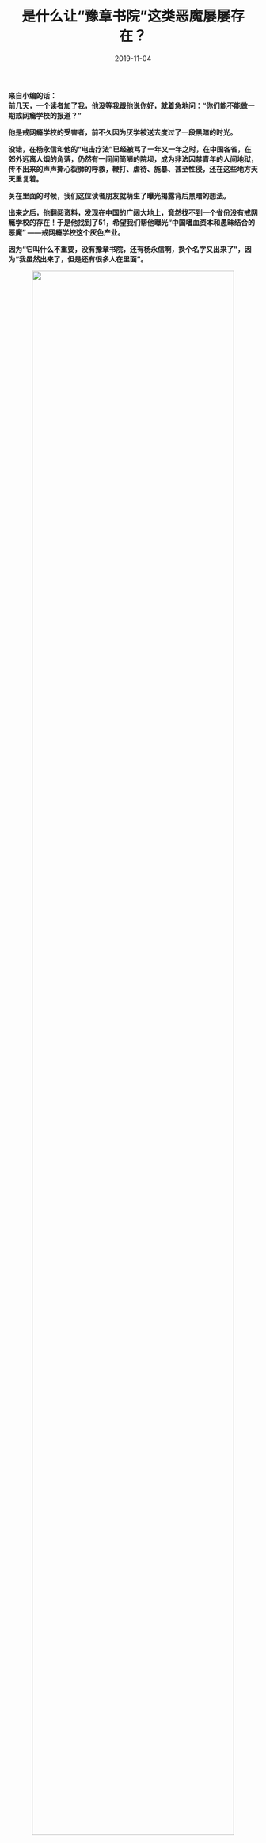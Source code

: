 ﻿---
template: post
title: "是什么让“豫章书院”这类恶魔屡屡存在？"
date: 2019-11-04
tags: shiping
image:
  teaser: /201911/2019110402.jpg 
excerpt_separator: <!--more-->
---

**来自小编的话：  
前几天，一个读者加了我，他没等我跟他说你好，就着急地问：“你们能不能做一期戒网瘾学校的报道？”**

**他是戒网瘾学校的受害者，前不久因为厌学被送去度过了一段黑暗的时光。**

**没错，在杨永信和他的“电击疗法”已经被骂了一年又一年之时，在中国各省，在郊外远离人烟的角落，仍然有一间间简陋的院坝，成为非法囚禁青年的人间地狱，传不出来的声声撕心裂肺的呼救，鞭打、虐待、施暴、甚至性侵，还在这些地方天天重复着。**

**关在里面的时候，我们这位读者朋友就萌生了曝光揭露背后黑暗的想法。**

**出来之后，他翻阅资料，发现在中国的广阔大地上，竟然找不到一个省份没有戒网瘾学校的存在！于是他找到了51，希望我们帮他曝光“中国嗜血资本和愚昧结合的恶魔” ——戒网瘾学校这个灰色产业。**

**因为“它叫什么不重要，没有豫章书院，还有杨永信啊，换个名字又出来了”，因为“我虽然出来了，但是还有很多人在里面”。**

<div style="text-align:center"><img src="/images/201911/2019110401.jpg" width="90%"><br></div><br>

在很多中国家长眼里，网瘾是害人的魔鬼，那么上万家长对于网瘾的恐惧，创造出的不是屠龙的英雄，而是新的恶魔。这个恶魔，叫临沂戒网瘾中心，叫杨永信，叫豫章书院——叫戒网瘾学校。

无数次新闻报道告诉我们，这些中心用残酷的体罚“训练学生”。他们不禁用鞭子打，还用热油烫、用电击等魔鬼方法。

<div style="text-align:center"><img src="/images/201911/2019110402.jpg" width="90%"><br></div><br>

1928年，毛主席就提出“废止肉刑”，提倡“惩前毖后，治病救人”的良心方法。建国后，我国也采用纳入社区改造的方法解决流浪汉、吸毒者和妓女的社会问题。70年前，我们都知道，个人的问题来自于社会，通过肉刑驯化人不是一个好的办法，而建国70年后，我们国家到处都出现了这种最粗鲁最封建的方法来对付祖国的花朵，用体罚让孩子服从而不解决让这些“问题少年”出现的背后社会问题？历史是怎么倒退的？

今天既然有很多家长，抱着把“不听话”的孩子送去了洗心革面的目的，却实际上把他们送到这样的封建地狱里去。

你能想象得到吗？当地执法官还当了这些酷刑中心的保护伞。

豫章书院在前年已被披露、勒令关门，可到今天，山长吴军豹仍然逍遥法外、未受到一点法律的制裁，甚至肆意报复、威胁着披露事件的志愿者和受害人，人肉志愿者实名身份和学校、家庭住址，上门骚扰，甚至逼到志愿者差点自杀。

明明有受害人和当事教官作证，豫章书院的案子还是被定义为“证据不足”，检察院给出的不起诉理由荒谬，不用说背后有多大的势力了。

当你打开百度，搜索“戒网瘾学校”，仍然能看得到一条条“叛逆孩子特训、军事化管理”的广告，这类学校背后，已经滋生了高达400亿的灰色产业链。即便被曝光、查封，负责人换个壳子，还能继续赚钱。

<div style="text-align:center"><img src="/images/201911/2019110403.PNG" width="90%"><br></div><br>

这些惨痛的人间悲剧究竟是如何造成的？为何至今还在反复上演？

这头怪物，用可怕都不足以形容。如果不能做点什么，实在是睡不着觉——人，都是有心的呀。

<h3>什么是“戒网瘾学校”</h3>

从头说，我们就从“网瘾”这个概念说起。

“网瘾”这个词有没有觉得一丝奇怪？上网能成瘾，与我们迎来的5G时代，是这么的格格不入。在这个吃饭、睡觉都抱着手机上网的年代，上网怎么可以定位为一种病呢？

那么“网瘾”这个概念是怎么产生和传播开的？

“网络成瘾”这个词语最初由美国精神科医生IVAN GOLDBERG在1995年提出，词语一经提出，就在学术界引起了很大争议，最终学界统一意见，拒绝把网瘾纳入精神疾病的范畴。也就是说，“网瘾”从一开始，就是个伪命题。我们在生活中普遍使用的“网瘾”概念，只是指青少年沉迷于网络时间过长、忽视现实生活、荒废学业的现象，可这并不是一种精神上的“疾病”。在根本上，戒网瘾学校没有任何依据。

但是这一个含糊不清、甚至有点邪门的概念，偏偏在中国被发扬光大。这里就不得不提到一个人，他叫陶宏开。

<div style="text-align:center"><img src="/images/201911/2019110404.jpg" width="90%"><br></div><br>

陶宏开，这个名字对现在新一代的游戏玩家来说已经很陌生，但是十多二十年前，他可是老一代魔兽玩家的公敌，可谓恨之入骨。陶宏开是一个拿着美国绿卡的，自封的华中师范大学特聘教授，但是华师大师资名单上并没有他的名字。他最著名的成就，就是在寒假暑假找个讲堂，聚集起一帮家长学生，发表他的演讲，中心主题一个：打击网瘾、改善网络环境。

“网游将原本善良的青少年变成无恶不作的不良少年”、“网络游戏就是鸦片”、“女玩家没有资格做母亲”，这些极端的对网络游戏的攻击都是陶宏开最常用的话语。甚至，他宣扬：“美国人没有多少人玩网络游戏”，来妖魔化网游，这种丑陋而拙劣的骗术在那个网络刚刚普及的年代居然大行其道。

这种场景你是不是觉得很熟悉？是的，这不是就和给老年人推销假药、保健品一个套路嘛。打上一个教授的专业头衔、利用人们意识观念上的愚昧无知，用极端夸大的语言和事例来蒙蔽和欺骗家长。假医生卖假药，而陶宏开和之后的杨永信等骗子，贩卖出了戒网瘾中心和学校。

当对“网瘾”这头洪水猛兽极其焦虑的家长们想要寻找解救方法，他们打开百度搜索“如何戒网瘾”，首先映入眼帘的，是通过竞价排名出钱上位的各地“戒网瘾学校”。

<div style="text-align:center"><img src="/images/201911/2019110405.PNG" width="90%"><br></div><br>

又是似曾相识的场景：靠贴牛皮癣和性病小广告发家的莆田系医院，通过百度竞价排名买下各种疾病的百度头版，成功滋长为业界毒瘤，垄断了中国70%的医院，“弄死”了魏则西。而戒网瘾学校，也成功让家长出大笔大笔的钱财把“网瘾问题学生”送到治疗所，接受地狱般的折磨。

2008年，柴静曝光了“雷电法王”杨永信，这一邪恶和疯狂的产业才暴露在众目睽睽之下，被网友唾骂不休。而这之后，事情似乎在好转，大家说，当年的“网瘾少年”们长大了，电子竞技发展成了体育竞技项目，视上网为洪水猛兽成了件越来越滑稽的事情。

可是，令人窒息的是，到了十年后的今天，还有更多的不处在焦点的戒网瘾学校，遍布中国，对孩子疯狂的迫害，一刻也没有停止过。

而带来的是什么呢，家庭关系的彻底破裂、孩子心灵的大幅阴影、人格尊严的耻辱践踏——

<div style="text-align:center"><img src="/images/201911/2019110406.jpg" width="90%"><br></div><br>

这个局里，简直包含着太多太多的矛盾了。家庭矛盾、观念相悖是黑暗滋生的土壤；金钱利益的驱使、被狗吃了的良心，是刺激着黑暗生长的激素；地方保护势力则是纵容、坐收好处的保护伞。

父辈与子辈之间两代人的摩擦，像一个深不见底的鸿沟，而吸血虫们，在看到这一道鸿沟之时就瞄准了它。冲上去，咬住它，钱就可以从家长的伤口中大笔大笔地流出，喂饱这些吸血虫们。

<h3>叛逆少年怎么办？</h3>

很多专家聊到问题少年，总是会谈起家庭教育的缺位，惇惇教诲着“每一个成功孩子的背后，都有一对用心的父母”。但把责任甩给家庭也是忽略更大的社会问题。

把孩子往网戒中心送的家庭很多处在底层：因为收入不高，他们为了生计早出晚归，或者干脆在沿海打工，一年只能回一次家。这些家庭不像赋闲在家，教孩子琴棋书画、接送各种补习班的高雅太太。忙完一天的活计攒够下一年的学费，已经足够精疲力竭。他们再为孩子的发展发愁，也找不到办法解决孩子的问题。拿着低廉工资的他们，供孩子上学和为孩子精心辅导就成为了二选一的困境。

于是，留守儿童问题齐发，青春期少年屡屡越轨。沉迷网络游戏、早恋、甚至打架斗殴……这些都是孩子缺失教育和关爱后的表现，大连杀害11岁女孩的13岁男孩蔡某某，父母常常忙着烧烤摊半夜回家，不就是这样一个极端的例子么？

<div style="text-align:center"><img src="/images/201911/2019110407.jpg" width="90%"><br>受害女孩</div><br>

辛辛苦苦赚钱回家，看着孩子叛逆，“不争气”，打工的家长也想找办法修正孩子的问题。学校一般不会帮助他们，反而也想着怎么摆脱这些拖后腿、造成校园安全隐患的问题少年。甚至一些中学教师，因为不愿意这些“坏学生”影响了其他人的成绩(也是自己的业绩)，也会在这场噩梦中推波助澜，劝家长把孩子送到网戒中心——他们甚至当介绍人还可以拿到一笔回扣。

家长别无办法，当有学校说可以把孩子装到正确的模具里，压制成正确的样子，当然对他们有吸引力。

戒网瘾中心的训练，和驯化牲畜很是类似，通过痛苦的回忆形成对网络游戏的条件反射，让孩子在恐惧下呈现出“好转”，像制成一件工业品。很残忍，但是却正好切中了这个追求效率、不讲人情味的资本主义社会。

尽管很容易恨把孩子送到戒网瘾学校去的家长，可写到这里，又觉得五味杂陈。当我们说父母是“原罪”的时候，有没有想过，天下父母心在上什么样的社会下才会扭曲成这个样子，是什么一步一步让他们变得能接受自己亲身骨肉被酷刑？

<div style="text-align:center"><img src="/images/201911/2019110408.jpg" width="90%"><br></div><br>

<h3>政府扮演的角色</h3>

新京报曾经采访过一个送孩子进了豫章书院的家长，他的小孩实在是太叛逆，不但逃课上网，还拿椅子砸家人，甚至拿着刀和父母对峙；半夜睡觉都要锁好门窗生怕被他杀死，实在没办法才送去了网戒中心。虽然大多数被送到魔窟的孩子到不了这样的地步，但是这也绝不是个案。

这样的少年，游荡在街上，会不会打架斗殴，会不会小偷小摸，会不会出现混混帮派乃至砍人伤人？即便犯了法，法律上还偏偏很难惩罚这些未成年人。

资本主义社会的逻辑是追求效益，政府部门也不会例外，他们会把这些孩子看作需要维稳、控制起来的不安定因素，而不是需要委派专门人员、机构进行耐心教导的未来花朵，因为后者意味着投入大量人力物力。

每个市长都不希望下一个蔡某某出现在自己的辖区，但他们更不希望为此牺牲丝毫精力。所以他们会和豫章书院、和杨永信们合作，给戒网瘾学校发放印着“优秀青少年心理矫正中心”的证书和锦旗，至于学校里面孩子们是不是过着集中营一样的生活，锦旗上是不是涂满了受害者的鲜血，就不在考虑范围之内了。

<div style="text-align:center"><img src="/images/201911/2019110409.jpg" width="90%"><br></div><br>

2000年左右民工潮兴起时，收容所也一度成为为恶之地。农民工离开活不下去的土地，涌进城市，却被视为威胁秩序的盲流，因为没有暂住证而被扔进收容所虐待、殴打，才有03年发生大学生孙志刚在收容所遭迫害致死的恶劣事件。

今天，戒网瘾学校何尝不是另一种收容所，只不过收容的是逃课的叛逆少年们，两者同样是为了维护资产阶级统治下的社会秩序。如今，资本主义已经发展到需要大量自由劳动力的阶段了，限制劳动力的流动反而会阻碍资本家的生产，收容制度也就不必存在。可同样恶劣至极的戒网瘾学校，还有它的用武之地，一直顽固地存在着。

资本主义容不下叛逆、威胁秩序，也容不下个性、容不下抑郁症。所以那些性格不好、不爱说话的孩子也被送进训练中心，早早接受电击和鞭打，准备好当一匹温顺、合格的“马”才是生存法则。

这就是戒网瘾学校从最初到现在的全貌。出生在骗子之口，成长于心切的难以给予完全教育的父母的钱袋里，成了恶人敛财的工具，其中罄竹难书的滔天罪行，没有把始作俑者关进监牢，却给一个个孩子留下了无可磨灭的阴影，给一个个家庭留下了无法缝合的裂痕。

地狱空荡荡，恶魔在人间。这个资本主义社会，可恨程度，只会超出你的想象。

如果说，网戒学校是一个怪物，那么小编愿意和这位勇敢的志愿者一起打怪。如果看到此文的工人朋友们也有此意，就请关注和转发最近豫章书院维权的进展吧，他们已经快要走投无路了。他们的资讯微博是“温柔JUNZ”。

<div style="text-align:center"><img src="/images/201911/2019110410.PNG" width="90%"><br></div><br>
